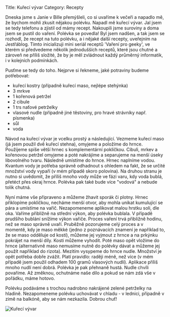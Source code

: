 Title: Kuřecí vývar
Category: Recepty

Dneska jsme s Janie v Bille přemýšleli, co si uvaříme k večeři a napadlo
mě, že bychom mohli zkusit nějakou polévku. Napadl mě kuřecí vývar. Jal
jsem se tedy telefonu a zjistil od mámy recept. Nakoupili jsme suroviny
a doma jsem se pustil do vaření. Polévka se povedla! Byl jsem nadšen, a
tak jsem se rozhodl, že recept na tuto polévku, a i nějaké další
recepty, uveřejním na Jestřáblog. Tímto inicializuji mini seriál receptů
'Vaření pro geeky', ve kterém si předvedeme několik jednodušších
receptů, které jsou chutné a zároveň ne příliš složité, že by je měl
zvládnout každý průměrný informatik, i v kolejních podmínkách.

Pusťme se tedy do toho. Nejprve si řekneme, jaké potraviny budeme
potřebovat:

- kuřecí kostry (případně kuřecí maso, nejlépe stehýnka)
- 3 mrkve
- 1 kořenová petržel
- 2 cibule
- 1 trs naťové petrželky
- vlasové nudle (případně jiné těstoviny, pro hravé strávníky např.
  písmenka)
- sůl
- voda

Návod na kuřecí vývar je vcelku prostý a následující. Vezmeme kuřecí
maso (já jsem použil dvě kuřecí stehna), omyjeme a položíme do hrnce.
Použijeme spíše větší hrnec s komplementární pokličkou. Cibuli, mrkev a
kořenovou petržel omyjeme a poté nakrájíme a separujeme na menší úseky
libovolného tvaru. Následně umístíme do hrnce. Hrnec naplníme vodou.
Kvantum vody je potřeba správně odhadnout s ohledem na fakt, že se
určité množství vody vypaří (v mém případě skoro polovina). Na druhou
stranu je nutno si uvědomit, že příliš mnoho vody může ve fázi varu, kdy
voda bublá, přetéct přes okraj hrnce. Polévka pak také bude více
"vodová" a nebude tolik chutná.

Nyní máme vše připraveno a můžeme žhavit sporák či plotny. Hrnec
přiklopíme pokličkou, necháme menší otvor, aby mohla unikat kumulující
se pára a umístíme na vařič. Nezapomeneme aplikovat malou hrstku soli,
dle oka. Vaříme přibližně na střední výkon, aby polévka bublala. V
případě prudšího bublání snížíme výkon vařiče. Proces vaření trvá
přibližně hodinu, než se maso správně uvaří. Pruběžně pozorujeme celý
proces a v momentě, kdy je maso měkké (jedno z poznávacích znamení je
například to, že se maso odděluje od kostí), můžeme jej vyjmout z hrnce
a na prkýnku pokrájet na menší díly. Kosti můžeme vyhodit. Poté maso
opět vložíme do hrnce (alternativně maso nemusíme nutně do polévky dávat
a můžeme jej použít například do rizota). Mezitím vysypeme do hrnce
nudle. Množství je opět potřeba dobře zvážit. Platí pravidlo: raději
méně, než více (v mém případě jsem použil odhadem 100 gramů vlasových
nudlí). Aplikace příliš mnoho nudlí není dobrá. Polévka je pak přehnaně
hustá. Nudle chvíli povaříme. Až změknou, ochutnáme naše dílo a pokud se
nám zdá vše v pořádku, máme hotovo.

Polévku podáváme s trochou nadrobno nakrájené zelené petrželky na
hladině. Nezapomeneme polévku uchovávat v chladu - v lednici, případně v
zimě na balkóně, aby se nám nezkazila. Dobrou chuť!

![Kuřecí vývar]({static}images/kureci-vyvar.jpg)
